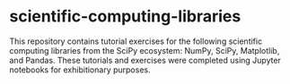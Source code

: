 # scientific-computing-libraries
This repository contains tutorial exercises for the following scientific computing libraries from the SciPy ecosystem: NumPy, SciPy, Matplotlib, and Pandas. These tutorials and exercises were completed using Jupyter notebooks for exhibitionary purposes.
